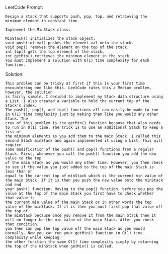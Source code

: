 LeetCode Prompt:

    Design a stack that supports push, pop, top, and retrieving the minimum element in constant time.

    Implement the MinStack class:

    MinStack() initializes the stack object.
    void push(int val) pushes the element val onto the stack.
    void pop() removes the element on the top of the stack.
    int top() gets the top element of the stack.
    int getMin() retrieves the minimum element in the stack.
    You must implement a solution with O(1) time complexity for each function.
  
Solution:
    
    This problem can be tricky at first if this is your first time encountering one like this. LeetCode rates this a Medium problem, however, the solution
    is fairly simple. I decided to implement my Stack data structure using a List. I also created a variable to hold the current top of the Stack's index. 
    The push(), pop(), and top() functions all can easily be made to run in O(1) time complexity just by making them like you would any other Stack. The 
    crux of this problem is the getMin() function because that also needs to run in O(1) time. The trick is to use an additional Stack to keep a list of 
    the minimum elements as you add them to the main Stack. I called this second Stack minStack and again implemented it using a List. This will require 
    some modification of the push() and pop() functions from a regular Stack. First, whenever you call the push() function you add the new value to the top
    of the main Stack as you would any other time. However, you then check to see if the value you just added to the top of the main Stack is less than or 
    equal to the current top of minStack which is the current min value of the main Stack. If it is then you push the new value onto the minStack and end 
    your push() function. Moving to the pop() function, before you pop the value at the top of the main Stack you first have to check whether that value is
    the current min value of the main Stack or in other words the top value of the minStack. If it is then you must first pop that value off the top of 
    the minStack because once you remove it from the main Stack then it will no longer be the min value of the main Stack. After you check that condition, 
    you then can pop the top value off the main Stack as you would normally. Now you can run your getMin() function in O(1) time complexity while keeping 
    the other function the same O(1) time complexity simply by returning the top of the minStack when getMin() is called.
